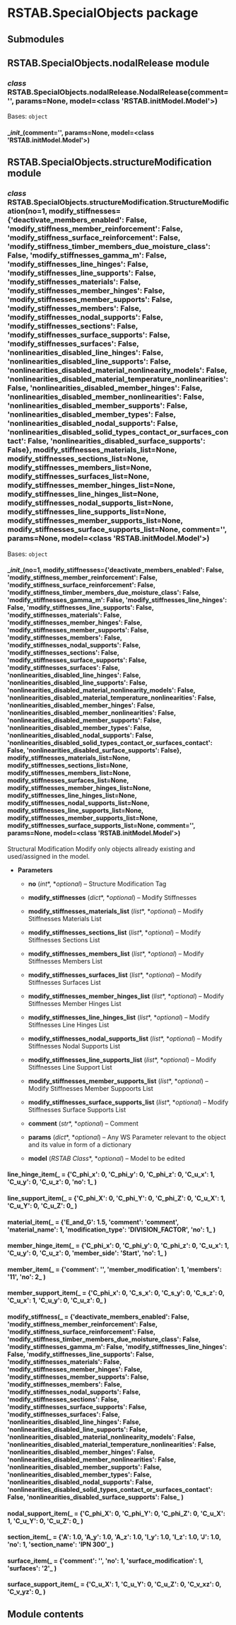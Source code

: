 # RSTAB.SpecialObjects package

## Submodules

## RSTAB.SpecialObjects.nodalRelease module


### _class_ RSTAB.SpecialObjects.nodalRelease.NodalRelease(comment='', params=None, model=<class 'RSTAB.initModel.Model'>)
Bases: `object`


#### \__init__(comment='', params=None, model=<class 'RSTAB.initModel.Model'>)
## RSTAB.SpecialObjects.structureModification module


### _class_ RSTAB.SpecialObjects.structureModification.StructureModification(no=1, modify_stiffnesses={'deactivate_members_enabled': False, 'modify_stiffness_member_reinforcement': False, 'modify_stiffness_surface_reinforcement': False, 'modify_stiffness_timber_members_due_moisture_class': False, 'modify_stiffnesses_gamma_m': False, 'modify_stiffnesses_line_hinges': False, 'modify_stiffnesses_line_supports': False, 'modify_stiffnesses_materials': False, 'modify_stiffnesses_member_hinges': False, 'modify_stiffnesses_member_supports': False, 'modify_stiffnesses_members': False, 'modify_stiffnesses_nodal_supports': False, 'modify_stiffnesses_sections': False, 'modify_stiffnesses_surface_supports': False, 'modify_stiffnesses_surfaces': False, 'nonlinearities_disabled_line_hinges': False, 'nonlinearities_disabled_line_supports': False, 'nonlinearities_disabled_material_nonlinearity_models': False, 'nonlinearities_disabled_material_temperature_nonlinearities': False, 'nonlinearities_disabled_member_hinges': False, 'nonlinearities_disabled_member_nonlinearities': False, 'nonlinearities_disabled_member_supports': False, 'nonlinearities_disabled_member_types': False, 'nonlinearities_disabled_nodal_supports': False, 'nonlinearities_disabled_solid_types_contact_or_surfaces_contact': False, 'nonlinearities_disabled_surface_supports': False}, modify_stiffnesses_materials_list=None, modify_stiffnesses_sections_list=None, modify_stiffnesses_members_list=None, modify_stiffnesses_surfaces_list=None, modify_stiffnesses_member_hinges_list=None, modify_stiffnesses_line_hinges_list=None, modify_stiffnesses_nodal_supports_list=None, modify_stiffnesses_line_supports_list=None, modify_stiffnesses_member_supports_list=None, modify_stiffnesses_surface_supports_list=None, comment='', params=None, model=<class 'RSTAB.initModel.Model'>)
Bases: `object`


#### \__init__(no=1, modify_stiffnesses={'deactivate_members_enabled': False, 'modify_stiffness_member_reinforcement': False, 'modify_stiffness_surface_reinforcement': False, 'modify_stiffness_timber_members_due_moisture_class': False, 'modify_stiffnesses_gamma_m': False, 'modify_stiffnesses_line_hinges': False, 'modify_stiffnesses_line_supports': False, 'modify_stiffnesses_materials': False, 'modify_stiffnesses_member_hinges': False, 'modify_stiffnesses_member_supports': False, 'modify_stiffnesses_members': False, 'modify_stiffnesses_nodal_supports': False, 'modify_stiffnesses_sections': False, 'modify_stiffnesses_surface_supports': False, 'modify_stiffnesses_surfaces': False, 'nonlinearities_disabled_line_hinges': False, 'nonlinearities_disabled_line_supports': False, 'nonlinearities_disabled_material_nonlinearity_models': False, 'nonlinearities_disabled_material_temperature_nonlinearities': False, 'nonlinearities_disabled_member_hinges': False, 'nonlinearities_disabled_member_nonlinearities': False, 'nonlinearities_disabled_member_supports': False, 'nonlinearities_disabled_member_types': False, 'nonlinearities_disabled_nodal_supports': False, 'nonlinearities_disabled_solid_types_contact_or_surfaces_contact': False, 'nonlinearities_disabled_surface_supports': False}, modify_stiffnesses_materials_list=None, modify_stiffnesses_sections_list=None, modify_stiffnesses_members_list=None, modify_stiffnesses_surfaces_list=None, modify_stiffnesses_member_hinges_list=None, modify_stiffnesses_line_hinges_list=None, modify_stiffnesses_nodal_supports_list=None, modify_stiffnesses_line_supports_list=None, modify_stiffnesses_member_supports_list=None, modify_stiffnesses_surface_supports_list=None, comment='', params=None, model=<class 'RSTAB.initModel.Model'>)
Structural Modification
Modify only objects allready existing and used/assigned in the model.


* **Parameters**

    
    * **no** (*int**, **optional*) – Structure Modification Tag


    * **modify_stiffnesses** (*dict**, **optional*) – Modify Stiffnesses


    * **modify_stiffnesses_materials_list** (*list**, **optional*) – Modify Stiffnesses Materials List


    * **modify_stiffnesses_sections_list** (*list**, **optional*) – Modify Stiffnesses Sections List


    * **modify_stiffnesses_members_list** (*list**, **optional*) – Modify Stiffnesses Members List


    * **modify_stiffnesses_surfaces_list** (*list**, **optional*) – Modify Stiffnesses Surfaces List


    * **modify_stiffnesses_member_hinges_list** (*list**, **optional*) – Modify Stiffnesses Member Hinges List


    * **modify_stiffnesses_line_hinges_list** (*list**, **optional*) – Modify Stiffnesses Line Hinges List


    * **modify_stiffnesses_nodal_supports_list** (*list**, **optional*) – Modify Stiffnesses Nodal Supports List


    * **modify_stiffnesses_line_supports_list** (*list**, **optional*) – Modify Stiffnesses Line Support List


    * **modify_stiffnesses_member_supports_list** (*list**, **optional*) – Modify Stiffnesses Member Suppoorts List


    * **modify_stiffnesses_surface_supports_list** (*list**, **optional*) – Modify Stiffnesses Surface Supports List


    * **comment** (*str**, **optional*) – Comment


    * **params** (*dict**, **optional*) – Any WS Parameter relevant to the object and its value in form of a dictionary


    * **model** (*RSTAB Class**, **optional*) – Model to be edited



#### line_hinge_item(_ = {'C_phi_x': 0, 'C_phi_y': 0, 'C_phi_z': 0, 'C_u_x': 1, 'C_u_y': 0, 'C_u_z': 0, 'no': 1_ )

#### line_support_item(_ = {'C_phi_X': 0, 'C_phi_Y': 0, 'C_phi_Z': 0, 'C_u_X': 1, 'C_u_Y': 0, 'C_u_Z': 0_ )

#### material_item(_ = {'E_and_G': 1.5, 'comment': 'comment', 'material_name': 1, 'modification_type': 'DIVISION_FACTOR', 'no': 1_ )

#### member_hinge_item(_ = {'C_phi_x': 0, 'C_phi_y': 0, 'C_phi_z': 0, 'C_u_x': 1, 'C_u_y': 0, 'C_u_z': 0, 'member_side': 'Start', 'no': 1_ )

#### member_item(_ = {'comment': '', 'member_modification': 1, 'members': '11', 'no': 2_ )

#### member_support_item(_ = {'C_phi_x': 0, 'C_s_x': 0, 'C_s_y': 0, 'C_s_z': 0, 'C_u_x': 1, 'C_u_y': 0, 'C_u_z': 0_ )

#### modify_stiffness(_ = {'deactivate_members_enabled': False, 'modify_stiffness_member_reinforcement': False, 'modify_stiffness_surface_reinforcement': False, 'modify_stiffness_timber_members_due_moisture_class': False, 'modify_stiffnesses_gamma_m': False, 'modify_stiffnesses_line_hinges': False, 'modify_stiffnesses_line_supports': False, 'modify_stiffnesses_materials': False, 'modify_stiffnesses_member_hinges': False, 'modify_stiffnesses_member_supports': False, 'modify_stiffnesses_members': False, 'modify_stiffnesses_nodal_supports': False, 'modify_stiffnesses_sections': False, 'modify_stiffnesses_surface_supports': False, 'modify_stiffnesses_surfaces': False, 'nonlinearities_disabled_line_hinges': False, 'nonlinearities_disabled_line_supports': False, 'nonlinearities_disabled_material_nonlinearity_models': False, 'nonlinearities_disabled_material_temperature_nonlinearities': False, 'nonlinearities_disabled_member_hinges': False, 'nonlinearities_disabled_member_nonlinearities': False, 'nonlinearities_disabled_member_supports': False, 'nonlinearities_disabled_member_types': False, 'nonlinearities_disabled_nodal_supports': False, 'nonlinearities_disabled_solid_types_contact_or_surfaces_contact': False, 'nonlinearities_disabled_surface_supports': False_ )

#### nodal_support_item(_ = {'C_phi_X': 0, 'C_phi_Y': 0, 'C_phi_Z': 0, 'C_u_X': 1, 'C_u_Y': 0, 'C_u_Z': 0_ )

#### section_item(_ = {'A': 1.0, 'A_y': 1.0, 'A_z': 1.0, 'I_y': 1.0, 'I_z': 1.0, 'J': 1.0, 'no': 1, 'section_name': 'IPN 300'_ )

#### surface_item(_ = {'comment': '', 'no': 1, 'surface_modification': 1, 'surfaces': '2'_ )

#### surface_support_item(_ = {'C_u_X': 1, 'C_u_Y': 0, 'C_u_Z': 0, 'C_v_xz': 0, 'C_v_yz': 0_ )
## Module contents

